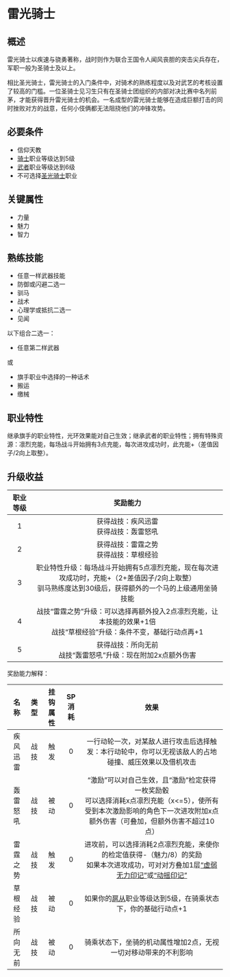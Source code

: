 # 雷光骑士

## 概述

雷光骑士以疾速与骁勇著称，战时则作为联合王国令人闻风丧胆的突击尖兵存在，军职一般为圣骑士及以上。

相比圣光骑士，雷光骑士的入门条件中，对骑术的熟练程度以及对武艺的考核设置了较高的门槛。一位圣骑士见习生只有在圣骑士团组织的内部对决比赛中名列前茅，才能获得晋升雷光骑士的机会。一名成型的雷光骑士能够在造成巨额打击的同时挫败对方的战意，任何小伎俩都无法阻挠他们的冲锋攻势。

## 必要条件

* 信仰天教
* <a href="../../feoff/knight" target="_blank">骑士</a>职业等级达到5级
* <a href="../../../basicJob/Warrior" target="_blank">武者</a>职业等级达到6级
* 不可选择<a href="../LightKnight" target="_blank">圣光骑士</a>职业

## 关键属性

* 力量
* 魅力
* 智力

## 熟练技能

* 任意一样武器技能
* 防御或闪避二选一
* 驯马
* 战术
* 心理学或抵抗二选一
* 见闻

以下组合二选一：

* 任意第二样武器

或

* 旗手职业中选择的一种话术
* 搬运
* 缴械
  
## 职业特性

继承旗手的职业特性，光环效果能对自己生效；继承武者的职业特性；拥有特殊资源：凛烈充能，每场战斗开始拥有3点充能，每次进攻成功时，此充能+（差值因子/2向上取整）。

## 升级收益

职业等级|奖励能力
:--:|:--:
1|获得战技：疾风迅雷<br>获得战技：轰雷怒吼
2|获得战技：雷霆之势<br>获得战技：草根经验
3|职业特性升级：每场战斗开始拥有5点凛烈充能，现在每次进攻成功时，充能+（2+差值因子/2向上取整）<br>驯马熟练度达到30级后，获得额外的一个马的上级通用坐骑技能
4|战技“雷霆之势”升级：可以选择再额外投入2点凛烈充能，让本技能的效果+1倍<br>战技“草根经验”升级：条件不变，基础行动点再+1
5|获得战技：所向无前<br>战技“轰雷怒吼”升级：现在附加2x点额外伤害

奖励能力解释：

名称|类型|挂钩属性|SP消耗|效果
:--:|:--:|:--:|:--:|:--:
疾风迅雷|战技|触发|0|一行动轮一次，对某敌人进行攻击后选择触发：本行动轮中，你可以无视该敌人的占地碰撞、威压效果以及借机攻击
轰雷怒吼|战技|被动|0|“激励”可以对自己生效，且“激励”检定获得一枚奖励骰<br>可以选择消耗x点凛烈充能（x<=5），使所有受到本次激励影响的角色下一次进攻附加x点额外伤害（可叠加，但额外伤害不超过10点）
雷霆之势|战技|触发|0|进攻前，可以选择消耗2点凛烈充能，来使你的检定值获得-（魅力/8）的奖励<br>如果本次进攻成功，可对对方叠加1层<a href="../../../../status/mark/#虚弱无力印记" target="_blank">“虚弱无力印记”</a>或<a href="../../../../status/mark/#动摇印记" target="_blank">“动摇印记”</a>
草根经验|战技|被动|0|如果你的<a href="../../feoff/squire" target="_blank">扈从</a>职业等级达到5级，在骑乘状态下，你的基础行动点+1
所向无前|战技|被动|0|骑乘状态下，坐骑的机动属性增加2点，无视一切对移动带来的不利影响